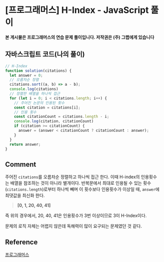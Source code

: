 # [프로그래머스] H-Index - JavaScript 풀이

**본 게시물은 프로그래머스의 연습 문제 풀이입니다. 저작권은 (주) 그랩에게 있습니다**

## 자바스크립트 코드(나의 풀이)

```javascript
// H-Index
function solution(citations) {
  let answer = 0;
  // 오름차순 정렬
  citations.sort((a, b) => a - b);
  console.log(citations)
  // 정렬한 배열을 하나씩 접근
  for (let i = 0; i < citations.length; i++) {
    // 주어진 논문의 인용된 횟수
    const citation = citations[i];
    // 인용 횟수
    const citationCount = citations.length - i;
    console.log(citation, citationCount)
    if (citation >= citationCount) {
      answer = (answer < citationCount ? citationCount : answer);
    }
  }
  return answer;
}
```



## Comment

주어진 `citations`를 오름차순 정렬하고 하나씩 접근 한다. 이때 H-index의 인용횟수는 배열을 참조하는 것이 아니라 별개이다. 반복문에서 최대로 인용될 수 있는 횟수(`citations.length`)로부터 하나씩 빼며 이 횟수보다 인용횟수가 이상일 때, `answer`에 최댓값을 최신화 한다.

> **[0, 1, 20, 40, 41]**

즉 위의 경우에서, 20, 40, 41은 인용횟수가 3번 이상이므로 3이 H-Index이다.

문제의 로직 자체는 어렵지 않은데 독해력이 많이 요구되는 문제였던 것 같다.

## Reference

[프로그래머스](https://programmers.co.kr)

